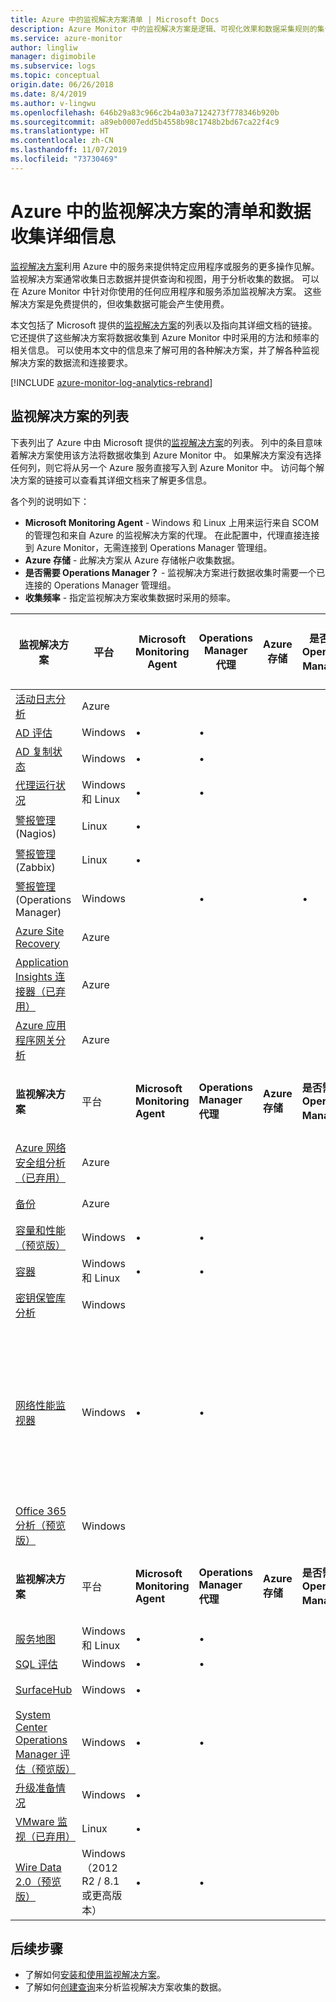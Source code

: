 ```yaml
---
title: Azure 中的监视解决方案清单 | Microsoft Docs
description: Azure Monitor 中的监视解决方案是逻辑、可视化效果和数据采集规则的集合，提供围绕特定问题领域制定的指标。  本文提供了 Microsoft 提供的监视解决方案的列表以及有关其数据收集方法和频率的详细信息。
ms.service: azure-monitor
author: lingliw
manager: digimobile
ms.subservice: logs
ms.topic: conceptual
origin.date: 06/26/2018
ms.date: 8/4/2019
ms.author: v-lingwu
ms.openlocfilehash: 646b29a83c966c2b4a03a7124273f778346b920b
ms.sourcegitcommit: a89eb0007edd5b4558b98c1748b2bd67ca22f4c9
ms.translationtype: HT
ms.contentlocale: zh-CN
ms.lasthandoff: 11/07/2019
ms.locfileid: "73730469"
---
```

# <a name="inventory-and-data-collection-details-for-monitoring-solutions-in-azure"></a>Azure 中的监视解决方案的清单和数据收集详细信息
[监视解决方案](solutions.md)利用 Azure 中的服务来提供特定应用程序或服务的更多操作见解。 监视解决方案通常收集日志数据并提供查询和视图，用于分析收集的数据。 可以在 Azure Monitor 中针对你使用的任何应用程序和服务添加监视解决方案。 这些解决方案是免费提供的，但收集数据可能会产生使用费。

本文包括了 Microsoft 提供的[监视解决方案](solutions.md)的列表以及指向其详细文档的链接。  它还提供了这些解决方案将数据收集到 Azure Monitor 中时采用的方法和频率的相关信息。  可以使用本文中的信息来了解可用的各种解决方案，并了解各种监视解决方案的数据流和连接要求。

[!INCLUDE [azure-monitor-log-analytics-rebrand](../../../includes/azure-monitor-log-analytics-rebrand.md)]

## <a name="list-of-monitoring-solutions"></a>监视解决方案的列表

下表列出了 Azure 中由 Microsoft 提供的[监视解决方案](solutions.md)的列表。 列中的条目意味着解决方案使用该方法将数据收集到 Azure Monitor 中。  如果解决方案没有选择任何列，则它将从另一个 Azure 服务直接写入到 Azure Monitor 中。 访问每个解决方案的链接可以查看其详细文档来了解更多信息。

各个列的说明如下：

- **Microsoft Monitoring Agent** - Windows 和 Linux 上用来运行来自 SCOM 的管理包和来自 Azure 的监视解决方案的代理。 在此配置中，代理直接连接到 Azure Monitor，无需连接到 Operations Manager 管理组。 
-  **Azure 存储** - 此解决方案从 Azure 存储帐户收集数据。 
- **是否需要 Operations Manager？** - 监视解决方案进行数据收集时需要一个已连接的 Operations Manager 管理组。 
- **收集频率** - 指定监视解决方案收集数据时采用的频率。 



| **监视解决方案** | 平台  | **Microsoft Monitoring Agent** | **Operations Manager 代理** | **Azure 存储** | **是否需要 Operations Manager？** | **通过管理组发送 Operations Manager 代理数据** | **收集频率** |
| --- | --- | --- | --- | --- | --- | --- | --- |
| [活动日志分析](../platform/activity-log-collect.md) | Azure | | | | | | 通知时 |
| [AD 评估](ad-assessment.md) |Windows |&#8226; |&#8226; | | |&#8226; |7 天 |
| [AD 复制状态](ad-replication-status.md) |Windows |&#8226; |&#8226; | | |&#8226; |5 天 |
| [代理运行状况](solution-agenthealth.md) | Windows 和 Linux | &#8226; | &#8226; | | | &#8226; | 1 分钟 |
| [警报管理](../platform/alert-management-solution.md) (Nagios) |Linux |&#8226; | | | | |到达时 |
| [警报管理](../platform/alert-management-solution.md) (Zabbix) |Linux |&#8226; | | | | |1 分钟 |
| [警报管理](../platform/alert-management-solution.md) (Operations Manager) |Windows | |&#8226; | |&#8226; |&#8226; |3 分钟 |
| [Azure Site Recovery](../../site-recovery/site-recovery-overview.md) | Azure | | | | | | 不适用 |
| [Application Insights 连接器（已弃用）](../platform/app-insights-connector.md) | Azure | | | |  |  | 通知时 |
| [Azure 应用程序网关分析](azure-networking-analytics.md) | Azure |  |  |  |  |  | 通知时 |
| **监视解决方案** | 平台  | **Microsoft Monitoring Agent** | **Operations Manager 代理** | **Azure 存储** | **是否需要 Operations Manager？** | **通过管理组发送 Operations Manager 代理数据** | **收集频率** |
| [Azure 网络安全组分析（已弃用）](azure-networking-analytics.md) | Azure |  |  |  |  |  | 通知时 |
| [备份](https://azure.microsoft.com/resources/templates/101-backup-oms-monitoring/) | Azure |  |  |  |  |  | 通知时 |
| [容量和性能（预览版）](capacity-performance.md) |Windows |&#8226; |&#8226; | | |&#8226; |到达时 |
| [容器](containers.md) | Windows 和 Linux | &#8226; | &#8226; |  |  |  | 3 分钟 |
| [密钥保管库分析](azure-key-vault.md) |Windows | | | | | |通知时 |
| [网络性能监视器](network-performance-monitor.md) | Windows | &#8226; | &#8226; |  |  |  | 每隔 5 秒钟进行 TCP 握手，每隔 3 分钟发送数据 |
| [Office 365 分析（预览版）](solution-office-365.md) |Windows | | | | | |通知时 |
| **监视解决方案** | 平台  | **Microsoft Monitoring Agent** | **Operations Manager 代理** | **Azure 存储** | **是否需要 Operations Manager？** | **通过管理组发送 Operations Manager 代理数据** | **收集频率** |
| [服务地图](service-map.md) | Windows 和 Linux | &#8226; | &#8226; |  |  |  | 15 秒 |
| [SQL 评估](sql-assessment.md) |Windows |&#8226; |&#8226; | | |&#8226; |7 天 |
| [SurfaceHub](surface-hubs.md) |Windows |&#8226; | | | | |到达时 |
| [System Center Operations Manager 评估（预览版）](scom-assessment.md) | Windows | &#8226; | &#8226; |  |  | &#8226; | 七天 |
| [升级准备情况](https://docs.microsoft.com/windows/deployment/upgrade/upgrade-readiness-get-started) | Windows | &#8226; |  |  |  |  | 2 天 |
| [VMware 监视（已弃用）](vmware.md) | Linux | &#8226; |  |  |  |  | 3 分钟 |
| [Wire Data 2.0（预览版）](wire-data.md) |Windows（2012 R2 / 8.1 或更高版本） |&#8226; |&#8226; | | | | 1 分钟 |




## <a name="next-steps"></a>后续步骤
* 了解如何[安装和使用监视解决方案](solutions.md)。
* 了解如何[创建查询](../log-query/log-query-overview.md)来分析监视解决方案收集的数据。
